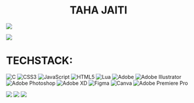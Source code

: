 <h1 align="center">TAHA JAITI</h1>

[![](https://visitcount.itsvg.in/api?id=tahajaiti&icon=2&color=12)](https://visitcount.itsvg.in)

![](https://github-profile-trophy.vercel.app/?username=tahajaiti&theme=dark&no-frame=false&no-bg=true&margin-w=4)

# TECHSTACK:
![C](https://img.shields.io/badge/c-%2300599C.svg?style=for-the-badge&logo=c&logoColor=white) ![CSS3](https://img.shields.io/badge/css3-%231572B6.svg?style=for-the-badge&logo=css3&logoColor=white) ![JavaScript](https://img.shields.io/badge/javascript-%23323330.svg?style=for-the-badge&logo=javascript&logoColor=%23F7DF1E) ![HTML5](https://img.shields.io/badge/html5-%23E34F26.svg?style=for-the-badge&logo=html5&logoColor=white) ![Lua](https://img.shields.io/badge/lua-%232C2D72.svg?style=for-the-badge&logo=lua&logoColor=white) ![Adobe](https://img.shields.io/badge/adobe-%23FF0000.svg?style=for-the-badge&logo=adobe&logoColor=white) ![Adobe Illustrator](https://img.shields.io/badge/adobe%20illustrator-%23FF9A00.svg?style=for-the-badge&logo=adobe%20illustrator&logoColor=white) ![Adobe Photoshop](https://img.shields.io/badge/adobe%20photoshop-%2331A8FF.svg?style=for-the-badge&logo=adobe%20photoshop&logoColor=white) ![Adobe XD](https://img.shields.io/badge/Adobe%20XD-470137?style=for-the-badge&logo=Adobe%20XD&logoColor=#FF61F6) ![Figma](https://img.shields.io/badge/figma-%23F24E1E.svg?style=for-the-badge&logo=figma&logoColor=white) ![Canva](https://img.shields.io/badge/Canva-%2300C4CC.svg?style=for-the-badge&logo=Canva&logoColor=white) ![Adobe Premiere Pro](https://img.shields.io/badge/Adobe%20Premiere%20Pro-9999FF.svg?style=for-the-badge&logo=Adobe%20Premiere%20Pro&logoColor=white)

![](https://github-readme-stats.vercel.app/api/top-langs/?username=tahajaiti&theme=dark&hide_border=false&include_all_commits=true&count_private=true&layout=compact)
![](https://github-readme-stats.vercel.app/api?username=tahajaiti&theme=dark&hide_border=false&include_all_commits=true&count_private=true)
![](https://github-readme-streak-stats.herokuapp.com/?user=tahajaiti&theme=dark&hide_border=false)
